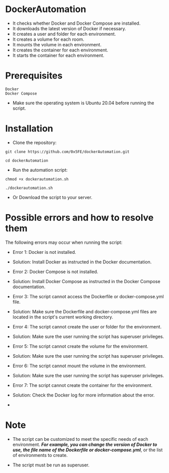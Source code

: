 # DockerAutomation

- It checks whether Docker and Docker Compose are installed.
- It downloads the latest version of Docker if necessary.
- It creates a user and folder for each environment.
- It creates a volume for each room.
- It mounts the volume in each environment.
- It creates the container for each environment.
- It starts the container for each environment.

# Prerequisites

    Docker
    Docker Compose

- Make sure the operating system is Ubuntu 20.04 before running the script.

# Installation

- Clone the repository:

`git clone https://github.com/0x5FE/dockerAutomation.git`

`cd dockerAutomation`

- Run the automation script:

`chmod +x dockerautomation.sh`

`./dockerautomation.sh`

- Or Download the script to your server.


# Possible errors and how to resolve them

The following errors may occur when running the script:

- Error 1: Docker is not installed.

- Solution: Install Docker as instructed in the Docker documentation.

- Error 2: Docker Compose is not installed.

- Solution: Install Docker Compose as instructed in the Docker Compose documentation.

- Error 3: The script cannot access the Dockerfile or docker-compose.yml file.

- Solution: Make sure the Dockerfile and docker-compose.yml files are located in the script's current working directory.

- Error 4: The script cannot create the user or folder for the environment.

- Solution: Make sure the user running the script has superuser privileges.

 - Error 5: The script cannot create the volume for the environment.

- Solution: Make sure the user running the script has superuser privileges.

- Error 6: The script cannot mount the volume in the environment.

- Solution: Make sure the user running the script has superuser privileges.

- Error 7: The script cannot create the container for the environment.

- Solution: Check the Docker log for more information about the error.
- 

# Note


- The script can be customized to meet the specific needs of each environment. ***For example, you can change the version of Docker to use, the file name of the Dockerfile or docker-compose.yml***, or the list of environments to create.
  
- The script must be run as superuser.
